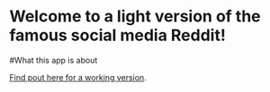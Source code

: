 
# Welcome to a light version of the famous social media Reddit!

#What this app is about

[Find pout here for a working version](https://paddy-and-p-nblt-reddit-lite.netlify.app/).
